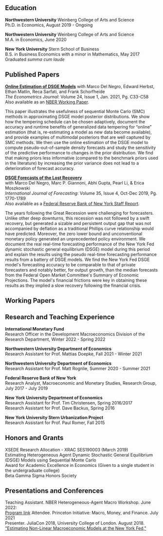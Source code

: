 <!-- Michael Cai -->
<!-- ============== -->
<!-- > Updated July 2019 • [michaelcai.com/cv/][1]   -->
<!-- > (832) 758-7670 • [me@michaelcai.com][2] -->


Education
---------
**Northwestern University** Weinberg College of Arts and Science  
Ph.D. in Economics, August 2019 - Ongoing

**Northwestern University** Weinberg College of Arts and Science  
M.A. in Economics, June 2020  

**New York University** Stern School of Business  
B.S. in Business Economics with a minor in Mathematics, May 2017  
Graduated *summa cum laude*


Published Papers
--------------
**[Online Estimation of DSGE Models](https://academic.oup.com/ectj/article/24/1/C33/5909595?login=true)**
with Marco Del Negro, Edward Herbst, Ethan Matlin, Reca Sarfati, and Frank Schorfheide  
*The Econometrics Journal*: Volume 24, Issue 1, Jan. 2021, Pg. C33-C58  
Also available as an [NBER Working Paper](https://www.nber.org/papers/w26826).

This paper illustrates the usefulness of sequential Monte Carlo (SMC) methods in approximating DSGE model posterior distributions. We show how the tempering schedule can be chosen adaptively, document the accuracy and runtime benefits of generalized data tempering for “online” estimation (that is, re-estimating a model as new data become available), and provide examples of multimodal posteriors that are well captured by SMC methods. We then use the online estimation of the DSGE model to compute pseudo-out-of-sample density forecasts and study the sensitivity of the predictive performance to changes in the prior distribution. We find that making priors less informative (compared to the benchmark priors used in the literature) by increasing the prior variance does not lead to a deterioration of forecast accuracy.  

**[DSGE Forecasts of the Lost Recovery](https://www.sciencedirect.com/science/article/abs/pii/S0169207018302012?via%3Dihub)**  
with Marco Del Negro, Marc P. Giannoni, Abhi Gupta, Pearl Li, & Erica Moszkowski  
*International Journal of Forecasting*: Volume 35, Issue 4, Oct-Dec 2019, Pg. 1770-1789  
Also available as a [Federal Reserve Bank of New York Staff Report](/files/sr844.pdf).

The years following the Great Recession were challenging for forecasters. Unlike other deep downturns, this recession was not followed by a swift recovery, but generated a sizable and persistent output gap that was not accompanied by deflation as a traditional Phillips curve relationship would have predicted. Moreover, the zero lower bound and unconventional monetary policy generated an unprecedented policy environment. We document the real real-time forecasting performance of the New York Fed dynamic stochastic general equilibrium (DSGE) model during this period and explain the results using the pseudo real-time forecasting performance results from a battery of DSGE models. We find the New York Fed DSGE model's forecasting accuracy to be comparable to that of private forecasters and notably better, for output growth, than the median forecasts from the Federal Open Market Committee's Summary of Economic Projections. The model's financial frictions were key in obtaining these results as they implied a slow recovery following the financial crisis.


Working Papers
-----------------

Research and Teaching Experience
------------------
**International Monetary Fund**  
Research Officer in the Development Macroeconomics Division of the Research Department, Winter 2022 - Spring 2022

**Northwestern University Department of Economics**  
Research Assistant for Prof. Mattias Doepke, Fall 2021 - Winter 2021

**Northwestern University Department of Economics**  
Research Assistant for Prof. Matt Rognlie, Summer 2020 - Summer 2021

**Federal Reserve Bank of New York**  
Research Analyst, Macroeconomic and Monetary Studies, Research Group, July 2017 - July 2019

**New York University Department of Economics**  
Research Assistant for Prof. Tim Christensen, Spring 2016/2017  
Research Assistant for Prof. Dave Backus, Spring 2016

**New York University Stern Urbanization Project**  
Research Assistant for Prof. Paul Romer, Fall 2015


Honors and Grants
-----------------
XSEDE Research Allocation - XRAC SES190003 (March 2019)  
Estimating Heterogeneous Agent Dynamic Stochastic General Equilibrium (DSGE) Models using Sequential Monte Carlo  
Award for Academic Excellence in Economics (Given to a single student in the undergraduate college)  
Beta Gamma Sigma Honors Society

Presentations and Conferences
-------------
Teaching Assistant. NBER Heterogeneous-Agent Macro Workshop. June 2022:  
[Program link](https://www.nber.org/conferences/heterogeneous-agent-macro-workshop-spring-2022)
Attendee. Princeton Initiative: Macro, Money, and Finance. July 2021  
Presenter. JuliaCon 2018, University College of London. August 2018. ["Estimating Non-Linear Macroeconomic Models at the New York Fed,"](https://www.youtube.com/watch?v=dFyr8U-SY2M&list=PLP8iPy9hna6Qsq5_-zrg0NTwqDSDYtfQB&index=77)  


[1]: https://michaelcai.com/cv/
[2]: mailto:me@michaelcai.com
